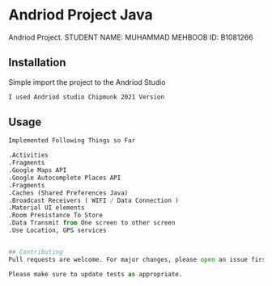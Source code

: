 # Andriod Project Java

Andriod Project.
STUDENT NAME: MUHAMMAD MEHBOOB
ID: B1081266

## Installation

Simple import the project to the Andriod Studio

```bash
I used Andriod studio Chipmunk 2021 Version
```

## Usage

```python
Implemented Following Things so Far

.Activities
.Fragments
.Google Maps API
.Google Autocomplete Places API
.Fragments
.Caches (Shared Preferences Java)
.Broadcast Receivers ( WIFI / Data Connection )
.Material UI elements
.Room Presistance To Store 
.Data Transmit from One screen to other screen
.Use Location, GPS services


## Contributing
Pull requests are welcome. For major changes, please open an issue first to discuss what you would like to change.

Please make sure to update tests as appropriate.

